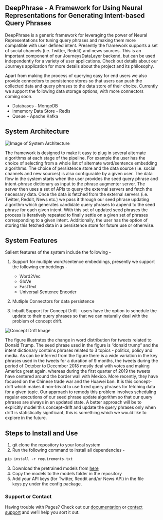 ## DeepPhrase - A Framework for Using Neural Representations for Generating Intent-based Query Phrases

DeepPhrase is a generic framework for leveraging the power of Neural Representations for tuning query phrases and making them more compatible with user defined intent. Presently the framework supports a set of social channels (i.e. Twitter, Reddit) and news sources.
This is an important component of our JourneysDataLayer backend, but can be used independently for a variety of user applications. Check out details about our Journeys application for more details about the project and its philosophy.

Apart from making the process of querying easy for end users we also provide connectors to persistence stores so that users can push the collected data and query phrases to the data store of their choice. Currently we support the following data storage options, with more connectors coming soon.

  - Databases - MongoDB
  - Inmemory Data Store - Redis
  - Queue - Apache Kafka


## System Architecture

![Image of System Architecture](https://i.ibb.co/k8b8kqL/System-architecture.png)

The framework is designed to make it easy to plug in several alternate algorithms at each stage of the pipeline. For example the user has the choice of selecting from a whole list of alternate word/sentence embedding algorithms. The choice of persistence store and the data source (i.e. social channels and new sources) is also configurable by a given user. The data flow in the system starts when the user provides the seed query phrase and intent-phrase dictionary as input to the phrase augmenter server. The server then uses a set of APIs to query the external servers and fetch the necessary data. Once the data is fetched from the external servers (i.e. Twitter, Reddit, News etc.) we pass it through our seed phrase updating algorithm which generates candidate query phrases to append to the seed phrase for each given intent. With this set of updated seed phrases the process is iteratively repeated to finally settle on a given set of phrases corresponding to a given intent. Additionally, the user has the option of storing this fetched data in a persistence store for future use or otherwise.

## System Features

Salient features of the system include the following - 

1. Support for multiple word/sentence embeddings, presently we support the following embeddings - 
    - Word2Vec
    - GloVe
    - FastText
    - Universal Sentence Encoder
2. Mutliple Connectors for data persistence

3. Inbuilt Support for Concept Drift - users have the option to schedule the update to their query phrases so that we can naturally deal with the problem of concept drift.

![Concept Drift Image](https://i.ibb.co/McRwywP/Trump-Timeline.png)

The figure illustrates the change in word distribution for tweets related to Donald Trump. The seed phrase used in the figure is “donald trump” and the intent dictionary contains phrases related to 3 topics - politics, policy and media. As can be inferred from the figure there is a wide variation in the key phrases used in the tweets for a duration of 9 months, the tweets during the period of October to December 2018 mostly deal with votes and making America great again, whereas during the first quarter of 2019 the tweets have centered around the border wall with Mexico. More recently, they have focused on the Chinese trade war and the Huawei ban. It is this concept-drift which makes it non-trivial to use fixed query phrases for fetching data for a given topic. Our approach to remedy this problem involves scheduling regular executions of our seed phrase update algorithm so that our query phrases are always in an updated state. A better approach will be to explicitly model this concept-drift and update the query phrases only when drift is statistically significant, this is something which we would like to explore in the future.

## Steps to Install and Use

1. git clone the repository to your local system
2. Run the following command to install all dependencies - 
```markdown
pip install -r requirements.txt
```
3. Download the pretrained models from [here](https://tinyurl.com/y2mlnhdf)
4. Copy the models to the models folder in the repository
5. Add your API keys (for Twitter, Reddit and/or News API) in the file keys.py under the config package.

### Support or Contact

Having trouble with Pages? Check out our [documentation](https://help.github.com/categories/github-pages-basics/) or [contact support](https://github.com/contact) and we’ll help you sort it out.
